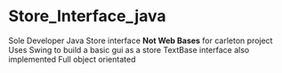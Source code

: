 # Store_Interface_java

Sole Developer
Java Store interface **Not Web Bases** for carleton project
Uses Swing to build a basic gui as a store
TextBase interface also implemented
Full object orientated
